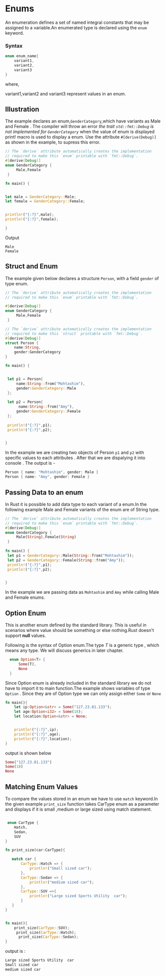 # Enums
An enumeration defines a set of named integral constants that may be assigned to a variable.An enumerated type is declared using the `enum` keyword. 

 ### Syntax

```rust
enum enum_name{
    variant1,
    variant2,
    variant3
}

```
where,

variant1,variant2 and variant3 represent values in an enum.

## Illustration

The example declares an enum,`GenderCategory`,which have variants as Male and Female . The compiler will throw an error *the trait `std::fmt::Debug` is not implemented for `GenderCategory`* when the value of enum is displayed print! macro is used to display a enum. Use the attribute `#[derive(Debug)]` as shown in the example, to supress this error.

```rust
// The `derive` attribute automatically creates the implementation
// required to make this `enum` printable with `fmt::Debug`.
#[derive(Debug)]
enum GenderCategory {
     Male,Female
 }

fn main() {


let male = GenderCategory::Male;
let female = GenderCategory::Female;


println!("{:?}",male);
println!("{:?}",female);

}
```
Output

```
Male
Female
```

## Struct and Enum

The example given below declares a structure `Person`, with a field `gender` of type enum.

```rust
// The `derive` attribute automatically creates the implementation
// required to make this `enum` printable with `fmt::Debug`.

#[derive(Debug)]
enum GenderCategory {
     Male,Female
 }

// The `derive` attribute automatically creates the implementation
// required to make this `struct` printable with `fmt::Debug`.
#[derive(Debug)]
struct Person {
    name:String,
    gender:GenderCategory
}

fn main() {


 let p1 = Person{
     name:String::from("Mohtashim"),
     gender:GenderCategory::Male
 };
 
 let p2 = Person{
      name:String::from("Amy"),
     gender:GenderCategory::Female
 };
 
 println!("{:?}",p1);
 println!("{:?}",p2);


}


```

In the example we are creating two objects of Person `p1` and `p2` with specific values to each attributes . After that we are dispalying it into console . The output is -

```rust
Person { name: "Mohtashim", gender: Male }
Person { name: "Amy", gender: Female }
```

## Passing Data to an enum

In Rust it is possible to  add data type to each variant of a enum.In the following example Male and Female variants of the enum are of String type.

```rust
// The `derive` attribute automatically creates the implementation
// required to make this `enum` printable with `fmt::Debug`.
#[derive(Debug)]
enum GenderCategory {
     Male(String),Female(String)
 }
 
fn main() {
 let p1 = GenderCategory::Male(String::from("Mohtashim"));
 let p2 = GenderCategory::Female(String::from("Amy"));
 println!("{:?}",p1);
 println!("{:?}",p2);


}


```

In the example we are passing data as `Mohtashim` and `Amy` while calling Male and Female enums.

## Option Enum

This is another enum defined by the standard library. This is useful in scenarios where value should be something or else nothing.Rust doesn't support **null** values.

Following is the syntax of Option enum.The type *T* is a generic type , which means any type. We will discuss generics in later chapter.

```rust
  enum Option<T> {
      Some(T),
      None
  }
```

Since Option enum is already included in the standard library we do not have to import it to main function.The example shows variables of type `Option` . Since they are of Option type we can only assign either `Some` or `None`

```rust
fn main(){
    let ip:Option<&str> = Some("127.23.81.133");
    let age:Option<i32> = Some(18);
    let location:Option<&str> = None;


    println!("{:?}",ip);
    println!("{:?}",age);
    println!("{:?}",location);
}

```

output is shown below

```rust
Some("127.23.81.133")
Some(18)
None

```

## Matching Enum Values

To compare the values stored in an enum we have to use `match` keyword.In the given example `print_size` function takes CarType enum as a parameter and displays if it is small ,medium or large sized using match statement.

```rust

 enum CarType {
    Hatch,
    Sedan,
    SUV
}

fn print_size(car:CarType){

   match car {
       CarType::Hatch => {
           println!("Small sized car");
       },
       CarType::Sedan => {
           println!("medium sized car");
       },
       CarType::SUV =>{
           println!("Large sized Sports Utility  car");
       }
   }
}


fn main(){
    print_size(CarType::SUV);
     print_size(CarType::Hatch);
      print_size(CarType::Sedan);
}

```

output is :

```rust
Large sized Sports Utility  car
Small sized car
medium sized car

```
